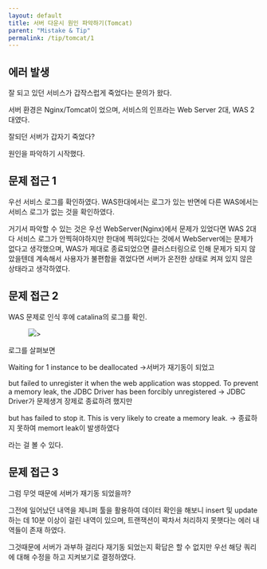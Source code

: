 ```yaml
---
layout: default
title: 서버 다운시 원인 파악하기(Tomcat)
parent: "Mistake & Tip"
permalink: /tip/tomcat/1
---
```


## 에러 발생

잘 되고 있던 서비스가 갑작스럽게 죽었다는 문의가 왔다.

서버 환경은 Nginx/Tomcat이 었으며,
서비스의 인프라는 Web Server 2대, WAS 2대였다.

잘되던 서버가 갑자기 죽었다?

원인을 파악하기 시작했다.


## 문제 접근 1

우선 서비스 로그를 확인하였다. WAS한대에서는 로그가 있는 반면에 다른 WAS에서는 서비스 로그가 없는 것을 확인하였다.

거기서 파악할 수 있는 것은 우선 WebServer(Nginx)에서 문제가 있었다면 WAS 2대 다 서비스 로그가 안찍혀야하지만 한대에 찍혀있다는 것에서 WebServer에는 문제가 없다고 생각했으며, WAS가 제대로 종료되었으면 클러스터링으로 인해 문제가 되지 않았을텐데 계속해서 사용자가 불편함을 겪었다면 서버가 온전한 상태로 켜져 있지 않은 상태라고 생각하였다.


## 문제 접근 2

WAS 문제로 인식 후에 catalina의 로그를 확인.

<aside>
<figure>
<img src="{{ "/media/img/Mistakes/server_error01.png" | absolute_url }}" />>
</figure>
</aside>

로그를  살펴보면

Waiting for 1 instance to be deallocated ->서버가 재기동이 되었고

but failed to unregister it when the web application was stopped. To prevent a memory leak, the JDBC Driver has been forcibly unregistered -> JDBC Driver가 문제생겨 장제로 종료하려 했지만

but has failed to stop it. This is very likely to create a memory leak. -> 종료하지 못하여 memort leak이 발생하였다

라는 걸 볼 수 있다.

## 문제 접근 3

그럼 무엇 때문에 서버가 재기동 되었을까?

그전에 일어났던 내역을 제니퍼 툴을 활용하여 데이터 확인을 해보니 insert 및 update하는 데 10분 이상이  걸린 내역이 있으며, 트랜잭션이 꽉차서 처리하지 못햇다는 에러 내역들이 존재 하였다.

그것때문에 서버가 과부하 걸리다 재기동 되었는지 확답은 할 수 없지만 우선 해당 쿼리에 대해 수정을 하고 지켜보기로 결정하였다.
